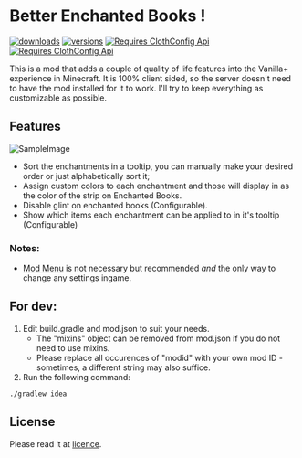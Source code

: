# Better Enchanted Books !

[![downloads](http://cf.way2muchnoise.eu/better-enchanted-books.svg?badge_style=flat)](https://www.curseforge.com/minecraft/mc-mods/better-enchanted-books)
[![versions](http://cf.way2muchnoise.eu/versions/better-enchanted-books.svg?badge_style=flat)](https://www.curseforge.com/minecraft/mc-mods/better-enchanted-books)
[![Requires ClothConfig Api](http://cf.way2muchnoise.eu/title/fabric-api_Requires_%20.svg?badge_style=flat)](https://www.curseforge.com/minecraft/mc-mods/fabric-api)
[![Requires ClothConfig Api](http://cf.way2muchnoise.eu/title/cloth-config_Requires_%20.svg?badge_style=flat)](https://www.curseforge.com/minecraft/mc-mods/cloth-config/)

This is a mod that adds a couple of quality of life features into the Vanilla+ experience in Minecraft.
It is 100% client sided, so the server doesn't need to have the mod installed for it to work.
I'll try to keep everything as customizable as possible.

## Features

![SampleImage](https://user-images.githubusercontent.com/6233500/77241366-0265cf00-6be9-11ea-9ef4-d4b667513b75.png)

 - Sort the enchantments in a tooltip, you can manually make your desired order or just alphabetically sort it;
 - Assign custom colors to each enchantment and those will display in as the color of the strip on Enchanted Books.
 - Disable glint on enchanted books (Configurable).
 - Show which items each enchantment can be applied to in it's tooltip (Configurable)

### Notes:

 - [Mod Menu](https://www.curseforge.com/minecraft/mc-mods/modmenu/) is not necessary but recommended _and_ the only way to change any settings ingame.

## For dev:

1. Edit build.gradle and mod.json to suit your needs.
    * The "mixins" object can be removed from mod.json if you do not need to use mixins.
    * Please replace all occurences of "modid" with your own mod ID - sometimes, a different string may also suffice.
2. Run the following command:

```
./gradlew idea
```

## License

Please read it at [licence](LICENSE).
